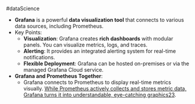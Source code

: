 #dataScience 

- **Grafana** is a powerful **data visualization tool** that connects to various data sources, including Prometheus.
- Key Points:
    - **Visualization**: Grafana creates **rich dashboards** with modular panels. You can visualize metrics, logs, and traces.
    - **Alerting**: It provides an integrated alerting system for real-time notifications.
    - **Flexible Deployment**: Grafana can be hosted on-premises or via the managed Grafana Cloud service.
- **Grafana and Prometheus Together**:
    - Grafana connects to Prometheus to display real-time metrics visually. [While Prometheus actively collects and stores metric data, Grafana turns it into understandable, eye-catching graphics](https://stackshare.io/stackups/grafana-vs-prometheus)[2](https://stackshare.io/stackups/grafana-vs-prometheus)[3](https://cloudzy.com/blog/prometheus-vs-grafana/).
